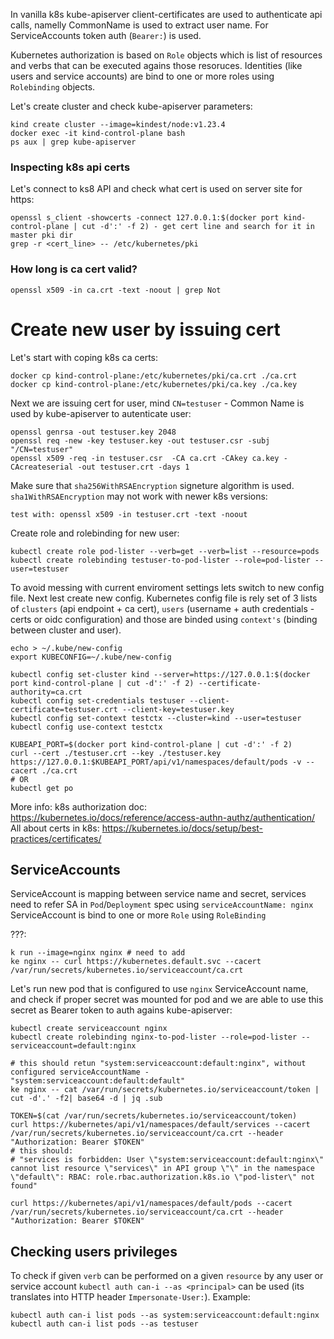 In vanilla k8s kube-apiserver client-certificates are used to authenticate api calls, namelly CommonName is used to extract user name. For ServiceAccounts token auth (`Bearer:`) is used. 

Kubernetes authorization is based on `Role` objects which is list of resources and verbs that can be executed agains those resoruces. Identities (like users and service accounts) are bind to one or more roles using `Rolebinding` objects.

Let's create cluster and check kube-apiserver parameters:
```
kind create cluster --image=kindest/node:v1.23.4
docker exec -it kind-control-plane bash
ps aux | grep kube-apiserver
```

### Inspecting k8s api certs
Let's connect to ks8 API and check what cert is used on server site for https:
```
openssl s_client -showcerts -connect 127.0.0.1:$(docker port kind-control-plane | cut -d':' -f 2) - get cert line and search for it in master pki dir
grep -r <cert_line> -- /etc/kubernetes/pki
```

### How long is ca cert valid?
```
openssl x509 -in ca.crt -text -noout | grep Not
```

# Create new user by issuing cert
Let's start with coping k8s ca certs:
```
docker cp kind-control-plane:/etc/kubernetes/pki/ca.crt ./ca.crt
docker cp kind-control-plane:/etc/kubernetes/pki/ca.key ./ca.key
```

Next we are issuing cert for user, mind `CN=testuser` - Common Name is used by kube-apiserver to autenticate user:
```
openssl genrsa -out testuser.key 2048
openssl req -new -key testuser.key -out testuser.csr -subj "/CN=testuser"
openssl x509 -req -in testuser.csr  -CA ca.crt -CAkey ca.key -CAcreateserial -out testuser.crt -days 1
```

Make sure that `sha256WithRSAEncryption` signeture algorithm is used. `sha1WithRSAEncryption` may not work with newer k8s versions:
```
test with: openssl x509 -in testuser.crt -text -noout
```

Create role and rolebinding for new user:
```
kubectl create role pod-lister --verb=get --verb=list --resource=pods
kubectl create rolebinding testuser-to-pod-lister --role=pod-lister --user=testuser
```

To avoid messing with current enviroment settings lets switch to new config file. Next lest create new config. Kubernetes config file is rely set of 3 lists of `clusters` (api endpoint + ca cert), `users` (username + auth credentials - certs or oidc configuration) and those are binded using `context's` (binding between cluster and user).
```
echo > ~/.kube/new-config
export KUBECONFIG=~/.kube/new-config

kubectl config set-cluster kind --server=https://127.0.0.1:$(docker port kind-control-plane | cut -d':' -f 2) --certificate-authority=ca.crt
kubectl config set-credentials testuser --client-certificate=testuser.crt --client-key=testuser.key
kubectl config set-context testctx --cluster=kind --user=testuser
kubectl config use-context testctx

KUBEAPI_PORT=$(docker port kind-control-plane | cut -d':' -f 2)
curl --cert ./testuser.crt --key ./testuser.key https://127.0.0.1:$KUBEAPI_PORT/api/v1/namespaces/default/pods -v --cacert ./ca.crt
# OR
kubectl get po
```

More info:
k8s authorization doc: https://kubernetes.io/docs/reference/access-authn-authz/authentication/
All about certs in k8s: https://kubernetes.io/docs/setup/best-practices/certificates/

## ServiceAccounts
ServiceAccount is mapping between service name and secret, services need to refer SA in `Pod`/`Deployment` spec using `serviceAccountName: nginx`
ServiceAccount is bind to one or more `Role` using `RoleBinding`

???:
```
k run --image=nginx nginx # need to add
ke nginx -- curl https://kubernetes.default.svc --cacert /var/run/secrets/kubernetes.io/serviceaccount/ca.crt
```

Let's run new pod that is configured to use `nginx` ServiceAccount name, and check if proper secret was mounted for pod and we are able to use this secret as Bearer token to auth agains kube-apiserver:
```
kubectl create serviceaccount nginx
kubectl create rolebinding nginx-to-pod-lister --role=pod-lister --serviceaccount=default:nginx

# this should retun "system:serviceaccount:default:nginx", without configured serviceAccountName - "system:serviceaccount:default:default"
ke nginx -- cat /var/run/secrets/kubernetes.io/serviceaccount/token | cut -d'.' -f2| base64 -d | jq .sub

TOKEN=$(cat /var/run/secrets/kubernetes.io/serviceaccount/token)
curl https://kubernetes/api/v1/namespaces/default/services --cacert /var/run/secrets/kubernetes.io/serviceaccount/ca.crt --header "Authorization: Bearer $TOKEN" 
# this should:
# "services is forbidden: User \"system:serviceaccount:default:nginx\" cannot list resource \"services\" in API group \"\" in the namespace \"default\": RBAC: role.rbac.authorization.k8s.io \"pod-lister\" not found"

curl https://kubernetes/api/v1/namespaces/default/pods --cacert /var/run/secrets/kubernetes.io/serviceaccount/ca.crt --header "Authorization: Bearer $TOKEN"
```

## Checking users privileges
To check if given `verb` can be performed on a given `resource` by any user or service account `kubectl auth can-i --as <principal>` can be used (its translates into HTTP header `Impersonate-User:`). Example:
```
kubectl auth can-i list pods --as system:serviceaccount:default:nginx
kubectl auth can-i list pods --as testuser
```
